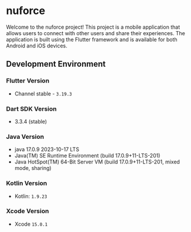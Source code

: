 # nuforce

Welcome to the nuforce project! This project is a mobile application that allows users to connect with other users and share their experiences. The application is built using the Flutter framework and is available for both Android and iOS devices.

## Development Environment

### Flutter Version
 - Channel stable - `3.19.3`

### Dart SDK Version
 - 3.3.4 (stable)

### Java Version
- java 17.0.9 2023-10-17 LTS
- Java(TM) SE Runtime Environment (build 17.0.9+11-LTS-201)
- Java HotSpot(TM) 64-Bit Server VM (build 17.0.9+11-LTS-201, mixed mode, sharing)

### Kotlin Version

- Kotlin: `1.9.23`

### Xcode Version

- Xcode `15.0.1`

